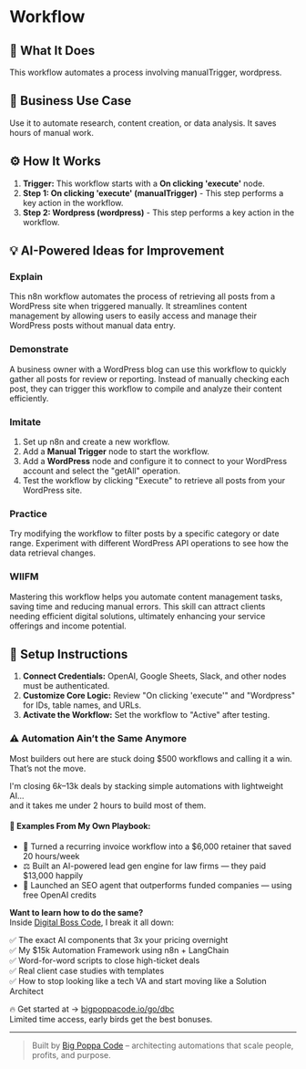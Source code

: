 # Workflow

## 🚀 What It Does
This workflow automates a process involving manualTrigger, wordpress.

## 💼 Business Use Case
Use it to automate research, content creation, or data analysis. It saves hours of manual work.

## ⚙️ How It Works
1.  **Trigger:** This workflow starts with a **On clicking 'execute'** node.
2. **Step 1: On clicking 'execute' (manualTrigger)** - This step performs a key action in the workflow.
3. **Step 2: Wordpress (wordpress)** - This step performs a key action in the workflow.

## 💡 AI-Powered Ideas for Improvement
### Explain
This n8n workflow automates the process of retrieving all posts from a WordPress site when triggered manually. It streamlines content management by allowing users to easily access and manage their WordPress posts without manual data entry.

### Demonstrate
A business owner with a WordPress blog can use this workflow to quickly gather all posts for review or reporting. Instead of manually checking each post, they can trigger this workflow to compile and analyze their content efficiently.

### Imitate
1. Set up n8n and create a new workflow.
2. Add a **Manual Trigger** node to start the workflow.
3. Add a **WordPress** node and configure it to connect to your WordPress account and select the "getAll" operation.
4. Test the workflow by clicking "Execute" to retrieve all posts from your WordPress site.

### Practice
Try modifying the workflow to filter posts by a specific category or date range. Experiment with different WordPress API operations to see how the data retrieval changes.

### WIIFM
Mastering this workflow helps you automate content management tasks, saving time and reducing manual errors. This skill can attract clients needing efficient digital solutions, ultimately enhancing your service offerings and income potential.

## 🔧 Setup Instructions
1. **Connect Credentials:** OpenAI, Google Sheets, Slack, and other nodes must be authenticated.
2. **Customize Core Logic:** Review "On clicking 'execute'" and "Wordpress" for IDs, table names, and URLs.
3. **Activate the Workflow:** Set the workflow to "Active" after testing.

### ⚠️ Automation Ain’t the Same Anymore

Most builders out here are stuck doing $500 workflows and calling it a win.  
That’s not the move.  

I'm closing $6k–$13k deals by stacking simple automations with lightweight AI...  
and it takes me under 2 hours to build most of them.

#### 🧠 Examples From My Own Playbook:
- 🔁 Turned a recurring invoice workflow into a $6,000 retainer that saved 20 hours/week  
- ⚖️ Built an AI-powered lead gen engine for law firms — they paid $13,000 happily  
- 🚀 Launched an SEO agent that outperforms funded companies — using free OpenAI credits  

**Want to learn how to do the same?**  
Inside [Digital Boss Code](https://bigpoppacode.io/go/dbc), I break it all down:

✅ The exact AI components that 3x your pricing overnight  
✅ My $15k Automation Framework using n8n + LangChain  
✅ Word-for-word scripts to close high-ticket deals  
✅ Real client case studies with templates  
✅ How to stop looking like a tech VA and start moving like a Solution Architect  

🔥 Get started at → [bigpoppacode.io/go/dbc](https://bigpoppacode.io/go/dbc)  
Limited time access, early birds get the best bonuses.

---
> Built by [Big Poppa Code](https://bigpoppacode.io) – architecting automations that scale people, profits, and purpose.
